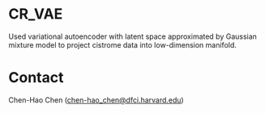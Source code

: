 # CR_VAE
Used variational autoencoder with latent space approximated by Gaussian mixture model to project cistrome data into low-dimension manifold.

# Contact #
Chen-Hao Chen (chen-hao_chen@dfci.harvard.edu)
